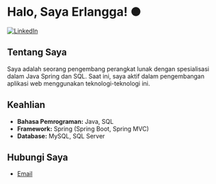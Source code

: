 # Halo, Saya Erlangga! ●

[![LinkedIn](https://img.shields.io/badge/-Erlangga-blue?style=flat&logo=Linkedin&logoColor=white)](https://www.linkedin.com/in/erlangga-dwi-putra-b01a76218/)

## Tentang Saya

Saya adalah seorang pengembang perangkat lunak dengan spesialisasi dalam Java Spring dan SQL. Saat ini, saya aktif dalam pengembangan aplikasi web menggunakan teknologi-teknologi ini.

## Keahlian

- **Bahasa Pemrograman:** Java, SQL
- **Framework:** Spring (Spring Boot, Spring MVC)
- **Database:** MySQL, SQL Server

## Hubungi Saya

- [Email](mailto:erlanggadp20@gmail.com)
